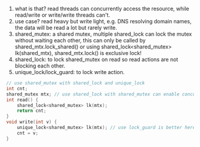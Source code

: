 1. what is that? read threads can concurrently access the resource, while read/write or write/write threads can't.
2. use case? read heavy but write light, e.g. DNS resolving domain names, the data will be read a lot but rarely write.
3. shared_mutex: a shared mutex, multiple shared_lock can lock the mutex without waiting each other, this can only be called by shared_mtx.lock_shared() or using
   shared_lock<shared_mutex> lk(shared_mtx), shared_mtx.lock() is exclusive lock!
5. shared_lock: to lock shared_mutex on read so read actions are not blocking each other.
6. unique_lock/lock_guard: to lock write action.

```cpp
// use shared_mutex with shared_lock and unique_lock
int cnt;
shared_mutex mtx; // use shared_lock with shared_mutex can enable concurrent read
int read() {
    shared_lock<shared_mutex> lk(mtx);
    return cnt;
}
void write(int v) {
    unique_lock<shared_mutex> lk(mtx); // use lock_guard is better here as we don't need complex control over the lock here
    cnt = v;
}
```
